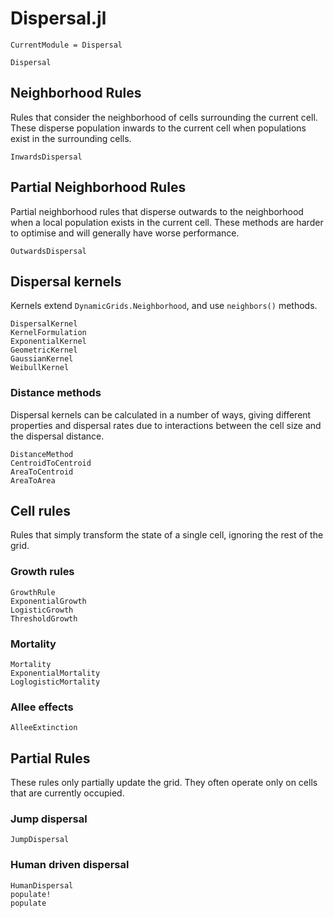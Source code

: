 # Dispersal.jl

```@meta
CurrentModule = Dispersal
```

```@docs
Dispersal
```

## Neighborhood Rules

Rules that consider the neighborhood of cells surrounding the current cell.
These disperse population inwards to the current cell when populations exist 
in the surrounding cells.

```@docs
InwardsDispersal
```

## Partial Neighborhood Rules

Partial neighborhood rules that disperse outwards to the neighborhood 
when a local population exists in the current cell. These methods
are harder to optimise and will generally have worse performance.

```@docs
OutwardsDispersal
```

## Dispersal kernels 

Kernels extend `DynamicGrids.Neighborhood`, and use `neighbors()` methods.

```@docs
DispersalKernel
KernelFormulation
ExponentialKernel
GeometricKernel
GaussianKernel
WeibullKernel
```

### Distance methods

Dispersal kernels can be calculated in a number of ways, giving different 
properties and dispersal rates due to interactions between the cell size
and the dispersal distance.

```@docs
DistanceMethod
CentroidToCentroid
AreaToCentroid
AreaToArea
```

## Cell rules
Rules that simply transform the state of a single cell, ignoring the rest of the grid.

### Growth rules

```@docs
GrowthRule
ExponentialGrowth
LogisticGrowth
ThresholdGrowth
```

### Mortality

```@docs
Mortality
ExponentialMortality
LoglogisticMortality
```

### Allee effects

```@docs
AlleeExtinction
```

## Partial Rules

These rules only partially update the grid. They often operate only on cells that
are currently occupied.

### Jump dispersal

```@docs
JumpDispersal
```

### Human driven dispersal

```@docs
HumanDispersal
populate!
populate
```
